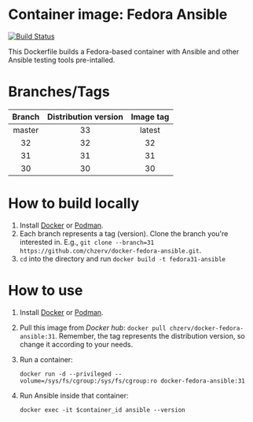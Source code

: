 # Container image: Fedora Ansible

[![Build Status](https://travis-ci.com/chzerv/docker-fedora-ansible.svg?branch=31)](https://travis-ci.com/chzerv/docker-fedora-ansible)

This Dockerfile builds a Fedora-based container with Ansible and other Ansible testing tools pre-intalled.

# Branches/Tags

| Branch | Distribution version | Image tag |
| :----: | :------------------: | :-------: |
| master |          33          |  latest   |
|   32   |          32          |    32     |
|   31   |          31          |    31     |
|   30   |          30          |    30     |

# How to build locally

1. Install [Docker](https://docs.docker.com/engine/install/) or [Podman](https://podman.io/getting-started/installation.html).
2. Each branch represents a tag (version). Clone the branch you're interested in. E.g., `git clone --branch=31 https://github.com/chzerv/docker-fedora-ansible.git`.
3. `cd` into the directory and run `docker build -t fedora31-ansible`

# How to use

1. Install [Docker](https://docs.docker.com/engine/install/) or [Podman](https://podman.io/getting-started/installation.html).
2. Pull this image from _Docker hub_: `docker pull chzerv/docker-fedora-ansible:31`. Remember, the tag represents the distribution version, so change it according to your needs.
3. Run a container:

   ```shell
   docker run -d --privileged --volume=/sys/fs/cgroup:/sys/fs/cgroup:ro docker-fedora-ansible:31
   ```

4. Run Ansible inside that container:

   ```shell
   docker exec -it $container_id ansible --version
   ```
